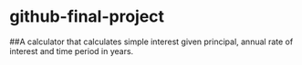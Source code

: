 # github-final-project

##A calculator that calculates simple interest given principal, annual rate of interest and time period in years.
